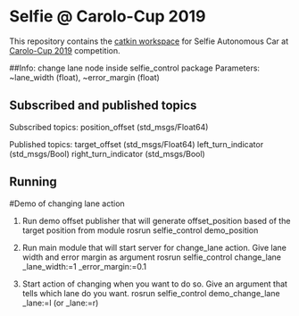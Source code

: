 # Selfie @ Carolo-Cup 2019

This repository contains the [catkin workspace](http://wiki.ros.org/catkin/workspaces) for Selfie Autonomous Car at [Carolo-Cup 2019](https://wiki.ifr.ing.tu-bs.de/carolocup/en/event-history/2019/dates) competition.

##Info:
change lane node inside selfie_control package
Parameters: ~lane_width (float), ~error_margin (float)

## Subscribed and published topics
Subscribed topics: 
position_offset (std_msgs/Float64)

Published topics:
target_offset (std_msgs/Float64)
left_turn_indicator (std_msgs/Bool)
right_turn_indicator (std_msgs/Bool)

## Running

#Demo of changing lane action

1) Run demo offset publisher that will generate offset_position based of the target position from module
rosrun selfie_control demo_position

2) Run main module that will start server for change_lane action. Give lane width and error margin as argument
rosrun selfie_control change_lane _lane_width:=1 _error_margin:=0.1

3) Start action of changing when you want to do so. Give an argument that tells which lane do you want.
rosrun selfie_control demo_change_lane _lane:=l (or _lane:=r)



